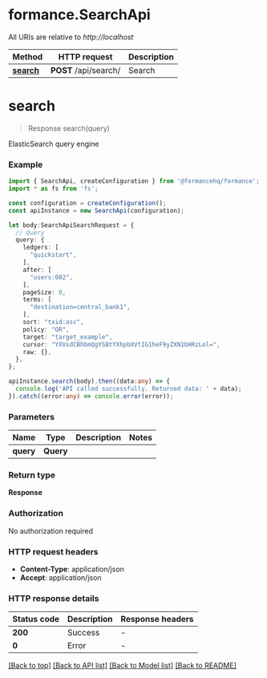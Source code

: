 # formance.SearchApi

All URIs are relative to *http://localhost*

Method | HTTP request | Description
------------- | ------------- | -------------
[**search**](SearchApi.md#search) | **POST** /api/search/ | Search


# **search**
> Response search(query)

ElasticSearch query engine

### Example


```typescript
import { SearchApi, createConfiguration } from '@formancehq/formance';
import * as fs from 'fs';

const configuration = createConfiguration();
const apiInstance = new SearchApi(configuration);

let body:SearchApiSearchRequest = {
  // Query
  query: {
    ledgers: [
      "quickstart",
    ],
    after: [
      "users:002",
    ],
    pageSize: 0,
    terms: [
      "destination=central_bank1",
    ],
    sort: "txid:asc",
    policy: "OR",
    target: "target_example",
    cursor: "YXVsdCBhbmQgYSBtYXhpbXVtIG1heF9yZXN1bHRzLol=",
    raw: {},
  },
};

apiInstance.search(body).then((data:any) => {
  console.log('API called successfully. Returned data: ' + data);
}).catch((error:any) => console.error(error));
```


### Parameters

Name | Type | Description  | Notes
------------- | ------------- | ------------- | -------------
 **query** | **Query**|  |


### Return type

**Response**

### Authorization

No authorization required

### HTTP request headers

 - **Content-Type**: application/json
 - **Accept**: application/json


### HTTP response details
| Status code | Description | Response headers |
|-------------|-------------|------------------|
**200** | Success |  -  |
**0** | Error |  -  |

[[Back to top]](#) [[Back to API list]](README.md#documentation-for-api-endpoints) [[Back to Model list]](README.md#documentation-for-models) [[Back to README]](README.md)

